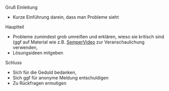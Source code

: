 Gruß
Einleitung
* Kurze Einführung darein, dass man Probleme sieht

Hauptteil
* Probleme zumindest grob umreißen und erklären, wieso sie kritisch sind (ggf auf Material wie z.B. [SemperVideo](https://www.youtube.com/user/SemperVideo) zur Veranschaulichung verwenden,
* Lösungsideen mitgeben

Schluss
* Sich für die Geduld bedanken,
* Sich ggf für anonyme Meldung entschuldigen
* Zu Rückfragen ermutigen
